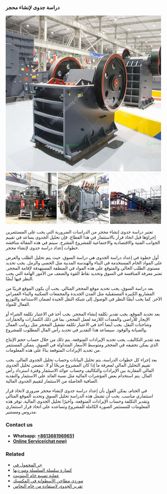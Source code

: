 <h3>دراسة جدوى لإنشاء محجر</h3><img src='1701850909.jpg' alt=''><p>تعتبر دراسة جدوى إنشاء محجر من الدراسات الضرورية التي يجب على المستثمرين إجراؤها قبل اتخاذ قرار بالاستثمار في هذا القطاع. فإن تحليل الجدوى يساعد في تقييم الجوانب الفنية والاقتصادية والاجتماعية للمشروع المقترح. سيتم في هذه المقالة مناقشة خطوات إعداد دراسة جدوى لإنشاء محجر.</p><p>أول خطوة في إعداد دراسة الجدوى هي دراسة السوق، حيث يتم تحليل الطلب والعرض على المواد الخام المستخدمة في البناء والهندسة المدنية مثل الحصى والرمل. يجب تحديد مستوى الطلب الحالي والمتوقع على هذه المواد في المنطقة المستهدفة لإقامة المحجر. تعتبر معرفة المنافسة في السوق وتحديد نقاط القوة والضعف من الأمور الهامة التي يجب النظر فيها أيضًا.</p><p>بعد دراسة السوق، يجب تحديد موقع المحجر المثالي. يجب أن يكون الموقع قريبًا من المشاريع الكبيرة المستقبلية مثل المدن الجديدة والمجمعات السكنية والبناء العمراني الآخر. كما يجب أيضًا النظر في الوصول إلى شبكة النقل الجيدة لضمان الاستدامة والتوزيع الفعال للمواد.</p><p>بعد تحديد الموقع، يجب تقدير تكلفة إنشاء المحجر. يجب أخذ في الاعتبار تكلفة الشراء أو الإيجار للأراضي والمعدات اللازمة لعمل المحجر، بما في ذلك الكسارات والحفارات وشاحنات النقل. يجب أيضا أخذ في الاعتبار تكلفة تشغيل المحجر مثل رواتب العمال والصيانة والوقود. سيساعد هذا التقدير في تحديد رأس المال المطلوب للمشروع.</p><p>بعد تقدير التكاليف، يجب تحديد الإيرادات المتوقعة. يتم ذلك من خلال حساب حجم الإنتاج الذي يمكن تحقيقه في المحجر ومتوسط الأسعار المتداولة في السوق. يتمكن المستثمر من تحديد الإيرادات المتوقعة بناءً على هذه المعلومات.</p><p>بعد إجراء كل خطوات الدراسة، يتم تحليل البيانات وحساب تحليل الجدوى المالي. يجب تقييم التحليل المالي لمعرفة ما إذا كان المشروع مربحًا أو لا. تتضمن تحليل الجدوى المالي المقارنة بين الإيرادات والتكاليف وحساب عوائد الاستثمار وفترة استرداد رأس المال. يتم استخدام بعض المؤشرات المالية مثل نسبة العائد على الاستثمار والنقدية الصافية الحاصلة من الاستثمار لتقييم الجدوى المالية.</p><p>في الختام، يمكن القول بأن إعداد دراسة جدوى لإنشاء محجر ضروري لاتخاذ قرار استثماري مناسب. يجب أن تشمل هذه الدراسة تحليل السوق وتحديد الموقع المثالي وتقدير التكلفة وحساب الإيرادات المتوقعة، وأخيرًا تحليل الجدوى المالية. توفر هذه المعلومات للمستثمر الصورة الكاملة للمشروع وتساعده على اتخاذ قرار استثماري مدروس ومستنير.</p><h3>Contact us</h3><ul><li><strong>Whatsapp:&nbsp;<a href="https://wa.me/8613661969651">+8613661969651</a></strong></li><li><a href="https://swt.shibang-china.com/?git&amp;zhl&amp;دراسة جدوى لإنشاء محجر"><strong>Online Service(chat now)</strong></a></li></ul><h3>Related</h3><ul><li><a href='جر المحمول في.md'>جر المحمول في</a></li><li><a href='كسارة سلسلة السلسلة ومورديها.md'>كسارة سلسلة السلسلة ومورديها</a></li><li><a href='عملية تصنيع خام البنتونيت.md'>عملية تصنيع خام البنتونيت</a></li><li><a href='موردي مطاحن الأسطوانة في المكسيك.md'>موردي مطاحن الأسطوانة في المكسيك</a></li><li><a href='تقرير الجدوى لاستفادة من خام النحاس.md'>تقرير الجدوى لاستفادة من خام النحاس</a></li></ul>